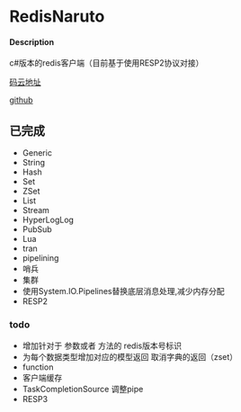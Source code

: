 # RedisNaruto

#### Description
c#版本的redis客户端（目前基于使用RESP2协议对接）

[码云地址](https://gitee.com/haiboi/redis-naruto)

[github](https://github.com/zhanghaiboshiwo/redis-naruto)

## 已完成
- Generic
- String
- Hash
- Set
- ZSet
- List
- Stream
- HyperLogLog
- PubSub
- Lua
- tran
- pipelining
- 哨兵
- 集群
- 使用System.IO.Pipelines替换底层消息处理,减少内存分配
- RESP2
### todo
- 增加针对于 参数或者 方法的 redis版本号标识
- 为每个数据类型增加对应的模型返回 取消字典的返回（zset）
- function
- 客户端缓存
- TaskCompletionSource 调整pipe
- RESP3
